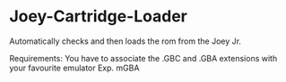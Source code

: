 # Joey-Cartridge-Loader

Automatically checks and then loads the rom from the Joey Jr.

Requirements:
You have to associate the .GBC and .GBA extensions with your favourite emulator
Exp. mGBA
